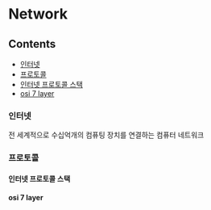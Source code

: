 # Network
## Contents

- [인터넷](#인터넷)
- [프로토콜](#프로토콜)
- [인터넷 프로토콜 스택](#인터넷-프로토콜-스택)
- [osi 7 layer](#osi-7-layer)


### 인터넷
전 세계적으로 수십억개의 컴퓨팅 장치를 연결하는 컴퓨터 네트워크

### 프로토콜


#### 인터넷 프로토콜 스택


#### osi 7 layer

